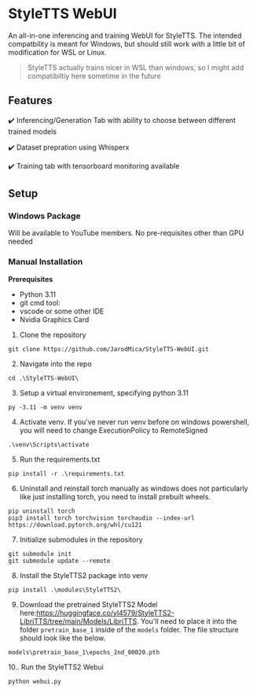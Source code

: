 # StyleTTS WebUI
An all-in-one inferencing and training WebUI for StyleTTS.  The intended compatbility is meant for Windows, but should still work with a little bit of modification for WSL or Linux.
> StyleTTS actually trains nicer in WSL than windows, so I might add compatibiltiy here sometime in the future
## Features
✔️ Inferencing/Generation Tab with ability to choose between different trained models

✔️ Dataset prepration using Whisperx

✔️ Training tab with tensorboard monitoring available

## Setup
### Windows Package
Will be available to YouTube members.  No pre-requisites other than GPU needed

### Manual Installation
**Prerequisites**
- Python 3.11
- git cmd tool:
- vscode or some other IDE
- Nvidia Graphics Card
1. Clone the repository
  ```
git clone https://github.com/JarodMica/StyleTTS-WebUI.git
  ```
2. Navigate into the repo
```
cd .\StyleTTS-WebUI\
```
3. Setup a virtual environement, specifying python 3.11
```
py -3.11 -m venv venv
```
4. Activate venv.  If you've never run venv before on windows powershell, you will need to change ExecutionPolicy to RemoteSigned
```
.\venv\Scripts\activate
```
5. Run the requirements.txt
```
pip install -r .\requirements.txt
```
6. Uninstall and reinstall torch manually as windows does not particularly like just installing torch, you need to install prebuilt wheels.
```
pip uninstall torch
pip3 install torch torchvision torchaudio --index-url https://download.pytorch.org/whl/cu121
```
7. Initialize submodules in the repository
```
git submodule init
git submodule update --remote
```
8. Install the StyleTTS2 package into venv
```
pip install .\modules\StyleTTS2\
```
9. Download the pretrained StyleTTS2 Model here:https://huggingface.co/yl4579/StyleTTS2-LibriTTS/tree/main/Models/LibriTTS.  You'll need to place it into the folder ```pretrain_base_1``` inside of the ```models``` folder.  The file structure should look like the below.
```
models\pretrain_base_1\epochs_2nd_00020.pth
```
10.. Run the StyleTTS2 Webui
```
python webui.py
```








